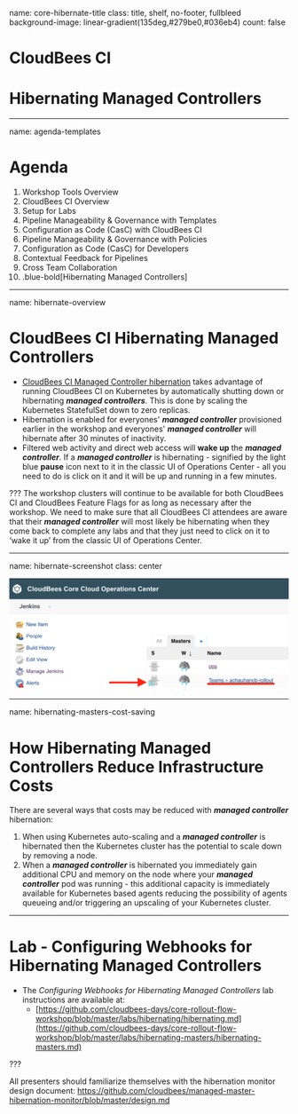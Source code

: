 name: core-hibernate-title
class: title, shelf, no-footer, fullbleed
background-image: linear-gradient(135deg,#279be0,#036eb4)
count: false

# CloudBees CI 

# Hibernating Managed Controllers

---
name: agenda-templates
# Agenda

1. Workshop Tools Overview
2. CloudBees CI Overview
3. Setup for Labs
4. Pipeline Manageability & Governance with Templates
5. Configuration as Code (CasC) with CloudBees CI
6. Pipeline Manageability & Governance with Policies
7. Configuration as Code (CasC) for Developers
8. Contextual Feedback for Pipelines
9. Cross Team Collaboration
10. .blue-bold[Hibernating Managed Controllers]

---
name: hibernate-overview

# CloudBees CI Hibernating Managed Controllers

* [CloudBees CI Managed Controller hibernation](https://docs.cloudbees.com/docs/cloudbees-core/latest/cloud-admin-guide/managing-masters#_hibernation_in_managed_masters) takes advantage of running CloudBees CI on Kubernetes by automatically shutting down or hibernating ***managed controllers***. This is done by scaling the Kubernetes StatefulSet down to zero replicas.
* Hibernation is enabled for everyones' ***managed controller*** provisioned earlier in the workshop and everyones' ***managed controller*** will hibernate after 30 minutes of inactivity.
* Filtered web activity and direct web access will **wake up** the ***managed controller***. If a ***managed controller*** is hibernating - signified by the light blue **pause** icon next to it in the classic UI of Operations Center - all you need to do is click on it and it will be up and running in a few minutes.

???
The workshop clusters will continue to be available for both CloudBees CI and CloudBees Feature Flags for as long as necessary after the workshop. We need to make sure that all CloudBees CI attendees are aware that their ***managed controller*** will most likely be hibernating when they come back to complete any labs and that they just need to click on it to ‘wake it up’ from the classic UI of Operations Center.

---
name: hibernate-screenshot
class: center

![:scale 80%](img/hibernating-master.png)

---
name: hibernating-masters-cost-saving

# How Hibernating Managed Controllers Reduce Infrastructure Costs

There are several ways that costs may be reduced with ***managed controller*** hibernation:

1. When using Kubernetes auto-scaling and a ***managed controller*** is hibernated then the Kubernetes cluster has the potential to scale down by removing a node.
2. When a ***managed controller*** is hibernated you immediately gain additional CPU and memory on the node where your ***managed controller*** pod was running - this additional capacity is immediately available for Kubernetes based agents reducing the possibility of agents queueing and/or triggering an upscaling of your Kubernetes cluster. 

---

# Lab - Configuring Webhooks for Hibernating Managed Controllers

* The *Configuring Webhooks for Hibernating Managed Controllers* lab instructions are available at: 
  * [https://github.com/cloudbees-days/core-rollout-flow-workshop/blob/master/labs/hibernating/hibernating.md](https://github.com/cloudbees-days/core-rollout-flow-workshop/blob/master/labs/hibernating-masters/hibernating-masters.md)

???

All presenters should familiarize themselves with the hibernation monitor design document: https://github.com/cloudbees/managed-master-hibernation-monitor/blob/master/design.md 